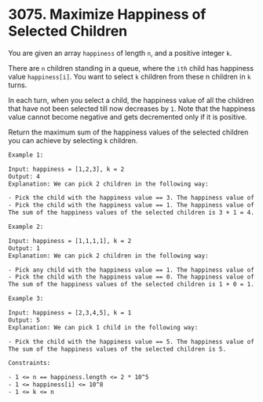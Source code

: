 # 3075. Maximize Happiness of Selected Children

You are given an array `happiness` of length `n`, and a positive integer `k`.

There are `n` children standing in a queue, where the `ith` child has happiness value `happiness[i]`. You want to select `k` children from these n children in `k` turns.

In each turn, when you select a child, the happiness value of all the children that have not been selected till now decreases by `1`. Note that the happiness value cannot become negative and gets decremented only if it is positive.

Return the maximum sum of the happiness values of the selected children you can achieve by selecting `k` children.

```txt
Example 1:

Input: happiness = [1,2,3], k = 2
Output: 4
Explanation: We can pick 2 children in the following way:

- Pick the child with the happiness value == 3. The happiness value of the remaining children becomes [0,1].
- Pick the child with the happiness value == 1. The happiness value of the remaining child becomes [0]. Note that the happiness value cannot become less than 0.
The sum of the happiness values of the selected children is 3 + 1 = 4.
```

```txt
Example 2:

Input: happiness = [1,1,1,1], k = 2
Output: 1
Explanation: We can pick 2 children in the following way:

- Pick any child with the happiness value == 1. The happiness value of the remaining children becomes [0,0,0].
- Pick the child with the happiness value == 0. The happiness value of the remaining child becomes [0,0].
The sum of the happiness values of the selected children is 1 + 0 = 1.
```

```txt
Example 3:

Input: happiness = [2,3,4,5], k = 1
Output: 5
Explanation: We can pick 1 child in the following way:

- Pick the child with the happiness value == 5. The happiness value of the remaining children becomes [1,2,3].
The sum of the happiness values of the selected children is 5.
```

```txt
Constraints:

- 1 <= n == happiness.length <= 2 * 10^5
- 1 <= happiness[i] <= 10^8
- 1 <= k <= n
```
